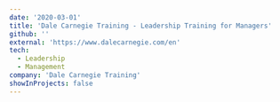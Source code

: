 ```yaml
---
date: '2020-03-01'
title: 'Dale Carnegie Training - Leadership Training for Managers'
github: ''
external: 'https://www.dalecarnegie.com/en'
tech:
  - Leadership
  - Management
company: 'Dale Carnegie Training'
showInProjects: false
---
```


